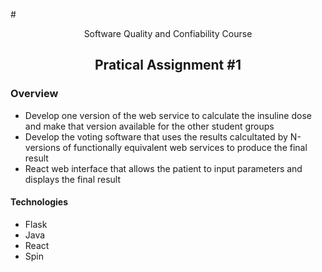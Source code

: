 #<div align = "center"> Software Quality and Confiability Course </div>

## <div align = "center">Pratical Assignment #1</div>

### Overview

  - Develop one version of the web service to calculate the insuline dose and make that version available for the other student groups
  - Develop the voting software that uses the results calcultated by N-versions of functionally equivalent web services to produce the final result
  - React web interface that allows the patient to input parameters and displays the final result

#### Technologies
  
  - Flask
  - Java 
  - React 
  - Spin
